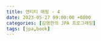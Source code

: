 ```yaml
---
title: 엔티티 매핑 - 4
date: 2023-05-27 09:00:00 +0800
categories: [김영한의 JPA 프로그래밍]
tags: [jpa,book]
---
```

